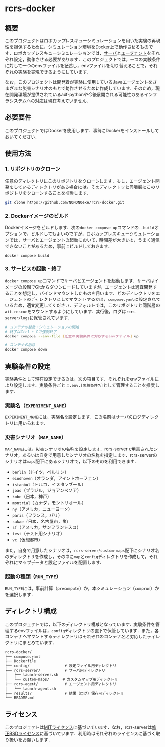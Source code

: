 # rcrs-docker

## 概要

このプロジェクトはロボカップレスキューシミュレーションを用いた実験の再現性を担保するために，シミュレーション環境をDocker上で動作させるものです．ロボカップレスキューシミュレーションでは，[サーバ](https://github.com/roborescue/rcrs-server)と[エージェント](https://github.com/roborescue/adf-sample-agent-java)をそれぞれ設定，動作させる必要があります．このプロジェクトでは，一つの実験条件に対して一つのenvファイルを記述し，envファイルを切り替えることで，それぞれの実験を実現できるようにしています．

なお，このプロジェクトは開発者が実験に使用しているJavaエージェントをさまざまな災害シナリオのもとで動作させるために作成しています．そのため，現在開発環境が提供されているadf-pythonや今後展開される可能性のあるインフラシステムへの対応は現在考えていません．

## 必要要件

このプロジェクトではDockerを使用します．事前にDockerをインストールしておいてください．

## 使用方法

### 1. リポジトリのクローン

任意のディレクトリにこのリポジトリをクローンします．もし，エージェント開発をしているディレクトリがある場合には，そのディレクトリと同階層にこのリポジトリをクローンすることを推奨します．

```sh
git clone https://github.com/NONONOexe/rcrs-docker.git
```

### 2. Dockerイメージのビルド

Dockerイメージをビルドします．次の`docker compose up`コマンドの`--build`オプションで，ビルドしてもよいのですが，ロボカップレスキューシミュレーションでは，サーバとエージェントの起動において，時間差が大きいと，うまく通信できないことがあるため，事前にビルドしておきます．

```sh
docker compose build
```

### 3. サービスの起動・終了

`docker compose up`コマンドでサーバとエージェントを起動します．サーバはイメージの段階でGitからダウンロードしていますが，エージェントは適宜開発することを想定し，バインドマウントしたものを用います．どのディレクトリをエージェントのディレクトリとしてマウントするかは，`compose.yaml`に設定されているため，適宜変更してください．デフォルトでは，このリポジトリと同階層の`ait-rescue`をマウントするようにしています．実行後，ログは`rcrs-server/logs`に保管されています．

```sh
# コンテナの起動・シミュレーションの開始
# 終了はCtrl + Cで強制終了
docker compose --env-file [任意の実験条件に対応するenvファイル] up

# コンテナの削除
docker compose down
```

## 実験条件の設定

実験条件として現在設定できるのは，次の項目です．それぞれをenvファイルにより設定します．実験条件ごとに`.env.[実験条件名]`として管理することを推奨します．

### 実験名（`EXPERIMENT_NAME`）

`EXPERIMENT_NAME`には，実験名を設定します．この名前はサーバのログディレクトリに用いられます．

### 災害シナリオ（`MAP_NAME`）

`MAP_NAME`には，災害シナリオの名称を設定します．rcrs-serverで用意されたシナリオ，あるいは自身で用意したシナリオの名称を指定します．rcrs-serverのシナリオは`maps`配下にあるシナリオで，以下のものを利用できます．

- `berlin`（ドイツ，ベルリン）
- `eindhoven`（オランダ，アイントホーフェン）
- `istanbul`（トルコ，イスタンブール）
- `joao`（ブラジル，ジョアンペソア）
- `kobe`（日本，神戸）
- `montrial`（カナダ，モントリオール）
- `ny`（アメリカ，ニューヨーク）
- `paris`（フランス，パリ）
- `sakae`（日本，名古屋市，栄）
- `sf`（アメリカ，サンフランシスコ）
- `test`（テスト用シナリオ）
- `vc`（仮想都市）

また，自身で用意したシナリオは，`rcrs-server/custom-maps`配下にシナリオ名のディレクトリを作成し，その中に`map`と`config`ディレクトリを作成して，それぞれにマップデータと設定ファイルを配置します．

### 起動の種類（`RUN_TYPE`）

`RUN_TYPE`には，事前計算（`precompute`）か，本シミュレーション（`comprun`）かを選択します．

## ディレクトリ構成

このプロジェクトでは，以下のディレクトリ構成となっています．実験条件を管理するenvファイルは，`config`ディレクトリの直下で保管しています．また，各コンテナへマウントするディレクトリはそれぞれのコンテナ名と対応したディレクトリにまとめています．

```txt
rcrs-docker/
├── compose.yaml
├── Dockerfile
├── config/                # 設定ファイル用ディレクトリ
├── rcrs-server/           # サーバ用ディレクトリ
│   ├── launch-server.sh
│   └── custom-maps/      # カスタムマップ用ディレクトリ
├── rcrs-agent/            # エージェント用ディレクトリ
│   └── launch-agent.sh
├── results/               # 結果（ログ）保存用ディレクトリ
└── README.md
```

## ライセンス

このプロジェクトは[MITライセンス](LICENSE)に基づいています．なお，rcrs-serverは[修正BSDライセンス](https://github.com/roborescue/rcrs-server/blob/master/LICENSE)に基づいています．利用時はそれぞれのライセンスに基づく取り扱いをお願いします．
